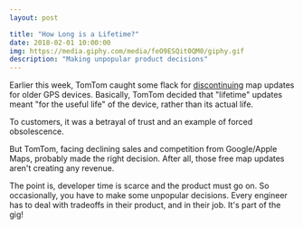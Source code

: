 ```yaml
---
layout: post

title: "How Long is a Lifetime?"
date: 2018-02-01 10:00:00
img: https://media.giphy.com/media/feO9ESQit0QM0/giphy.gif
description: "Making unpopular product decisions"
---
```


Earlier this week, TomTom caught some flack for [discontinuing](http://www.bbc.com/news/42859546) map updates for older GPS devices. Basically, TomTom decided that "lifetime" updates meant "for the useful life" of the device, rather than its actual life.

To customers, it was a betrayal of trust and an example of forced obsolescence.

But TomTom, facing declining sales and competition from Google/Apple Maps, probably made the right decision. After all, those free map updates aren't creating any revenue.

The point is, developer time is scarce and the product must go on. So occasionally, you have to make some unpopular decisions. Every engineer has to deal with tradeoffs in their product, and in their job. It's part of the gig!
